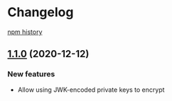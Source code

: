 # Changelog

[npm history][1]

[1]: https://www.npmjs.com/package/wafflecrypt?activeTab=versions

## [1.1.0](https://github.com/rexxars/wafflecrypt/compare/v1.0.1...v1.1.0) (2020-12-12)

### New features

- Allow using JWK-encoded private keys to encrypt
